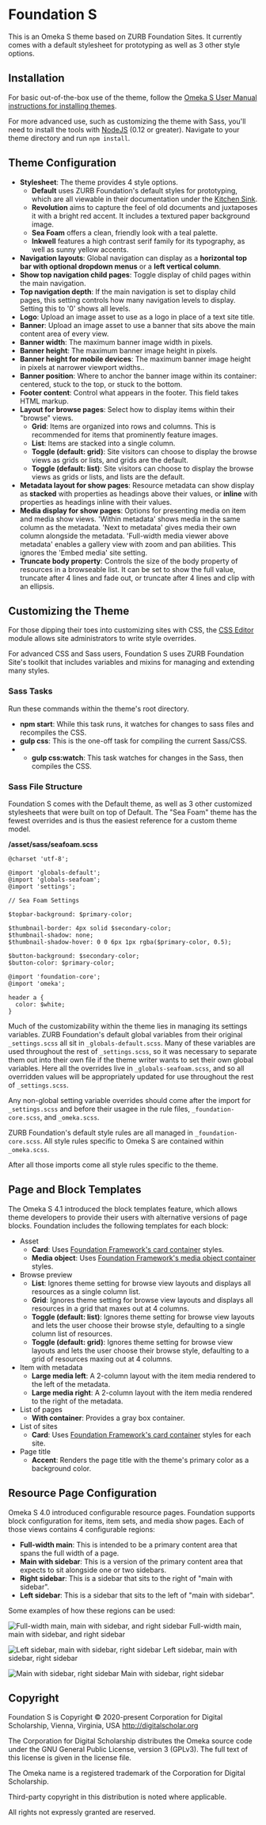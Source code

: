 # Foundation S

This is an Omeka S theme based on ZURB Foundation Sites. It currently comes with a default stylesheet for prototyping as well as 3 other style options. 

## Installation

For basic out-of-the-box use of the theme, follow the [Omeka S User Manual instructions for installing themes](https://omeka.org/s/docs/user-manual/sites/site_theme/#installing-themes). 

For more advanced use, such as customizing the theme with Sass, you'll need to install the tools with [NodeJS](https://nodejs.org/en/) (0.12 or greater). Navigate to your theme directory and run `npm install`.

## Theme Configuration

* **Stylesheet**: The theme provides 4 style options.
  * **Default** uses ZURB Foundation's default styles for prototyping, which are all viewable in their documentation under the [Kitchen Sink](https://get.foundation/sites/docs/kitchen-sink.html).
  * **Revolution** aims to capture the feel of old documents and juxtaposes it with a bright red accent. It includes a textured paper background image.
  * **Sea Foam** offers a clean, friendly look with a teal palette.
  * **Inkwell** features a high contrast serif family for its typography, as well as sunny yellow accents.
* **Navigation layouts**: Global navigation can display as a **horizontal top bar with optional dropdown menus** or a **left vertical column**.
* **Show top navigation child pages**: Toggle display of child pages within the main navigation.
* **Top navigation depth**: If the main navigation is set to display child pages, this setting controls how many navigation levels to display. Setting this to '0' shows all levels.
* **Logo**: Upload an image asset to use as a logo in place of a text site title.
* **Banner**: Upload an image asset to use a banner that sits above the main content area of every view.
* **Banner width**: The maximum banner image width in pixels.
* **Banner height**: The maximum banner image height in pixels.
* **Banner height for mobile devices**: The maximum banner image height in pixels at narrower viewport widths..
* **Banner position**: Where to anchor the banner image within its container: centered, stuck to the top, or stuck to the bottom.
* **Footer content**: Control what appears in the footer. This field takes HTML markup.
* **Layout for browse pages**: Select how to display items within their "browse" views.
  * **Grid**: Items are organized into rows and columns. This is recommended for items that prominently feature images.
  * **List**: Items are stacked into a single column.
  * **Toggle (default: grid)**: Site visitors can choose to display the browse views as grids or lists, and grids are the default.
  * **Toggle (default: list)**: Site visitors can choose to display the browse views as grids or lists, and lists are the default.
* **Metadata layout for show pages**: Resource metadata can show display as **stacked** with properties as headings above their values, or **inline** with properties as headings inline with their values.
* **Media display for show pages**: Options for presenting media on item and media show views. 'Within metadata' shows media in the same column as the metadata. 'Next to metadata' gives media their own column alongside the metadata. 'Full-width media viewer above metadata' enables a gallery view with zoom and pan abilities. This ignores the 'Embed media' site setting.
* **Truncate body property**: Controls the size of the body property of resources in a browseable list. It can be set to show the full value, truncate after 4 lines and fade out, or truncate after 4 lines and clip with an ellipsis.

## Customizing the Theme

For those dipping their toes into customizing sites with CSS, the [CSS Editor](https://omeka.org/s/modules/CSSEditor/) module allows site administrators to write style overrides.

For advanced CSS and Sass users, Foundation S uses ZURB Foundation Site's toolkit that includes variables and mixins for managing and extending many styles.

### Sass Tasks

Run these commands within the theme's root directory.

* **npm start**: While this task runs, it watches for changes to sass files and recompiles the CSS.
* **gulp css**: This is the one-off task for compiling the current Sass/CSS.
* * **gulp css:watch**: This task watches for changes in the Sass, then compiles the CSS.

### Sass File Structure

Foundation S comes with the Default theme, as well as 3 other customized stylesheets that were built on top of Default. The "Sea Foam" theme has the fewest overrides and is thus the easiest reference for a custom theme model.

**/asset/sass/seafoam.scss**

```
@charset 'utf-8';

@import 'globals-default';
@import 'globals-seafoam';
@import 'settings';

// Sea Foam Settings

$topbar-background: $primary-color;
  
$thumbnail-border: 4px solid $secondary-color;
$thumbnail-shadow: none;
$thumbnail-shadow-hover: 0 0 6px 1px rgba($primary-color, 0.5);

$button-background: $secondary-color;
$button-color: $primary-color;

@import 'foundation-core';
@import 'omeka';

header a {
  color: $white;
}
```

Much of the customizability within the theme lies in managing its settings variables. ZURB Foundation's default global variables from their original `_settings.scss` all sit in `_globals-default.scss`. Many of these variables are used throughout the rest of `_settings.scss`, so it was necessary to separate them out into their own file if the theme writer wants to set their own global variables. Here all the overrides live in `_globals-seafoam.scss`, and so all overridden values will be appropriately updated for use throughout the rest of `_settings.scss`. 

Any non-global setting variable overrides should come after the import for `_settings.scss` and before their usagee in the rule files, `_foundation-core.scss`, and `_omeka.scss`. 

ZURB Foundation's default style rules are all managed in `_foundation-core.scss`. All style rules specific to Omeka S are contained within `_omeka.scss`.

After all those imports come all style rules specific to the theme.

## Page and Block Templates

The Omeka S 4.1 introduced the block templates feature, which allows theme developers to provide their users with alternative versions of page blocks. Foundation includes the following templates for each block:

* Asset
  * **Card**: Uses [Foundation Framework's card container](https://get.foundation/sites/docs/card.html) styles.
  * **Media object**: Uses [Foundation Framework's media object container](https://get.foundation/sites/docs/media-object.html) styles.
* Browse preview
  * **List**: Ignores theme setting for browse view layouts and displays all resources as a single column list.
  * **Grid**: Ignores theme setting for browse view layouts and displays all resources in a grid that maxes out at 4 columns.
  * **Toggle (default: list)**: Ignores theme setting for browse view layouts and lets the user choose their browse style, defaulting to a single column list of resources.
  * **Toggle (default: grid)**: Ignores theme setting for browse view layouts and lets the user choose their browse style, defaulting to a grid of resources maxing out at 4 columns.
* Item with metadata
  * **Large media left**: A 2-column layout with the item media rendered to the left of the metadata.
  * **Large media right**: A 2-column layout with the item media rendered to the right of the metadata.
* List of pages
  * **With container**: Provides a gray box container.
* List of sites
  * **Card**: Uses [Foundation Framework's card container](https://get.foundation/sites/docs/card.html) styles for each site.
* Page title
  * **Accent**: Renders the page title with the theme's primary color as a background color.

## Resource Page Configuration

Omeka S 4.0 introduced configurable resource pages. Foundation supports block configuration for items, item sets, and media show pages. Each of those views contains 4 configurable regions:

* **Full-width main**: This is intended to be a primary content area that spans the full width of a page.
* **Main with sidebar**: This is a version of the primary content area that expects to sit alongside one or two sidebars.
* **Right sidebar**: This is a sidebar that sits to the right of "main with sidebar".
* **Left sidebar**: This is a sidebar that sits to the left of "main with sidebar". 

Some examples of how these regions can be used:

![Full-width main, main with sidebar, and right sidebar](asset/img/full-main-right.jpg)
Full-width main, main with sidebar, and right sidebar

![Left sidebar,  main with sidebar, right sidebar](asset/img/left-main-right.jpg)
Left sidebar,  main with sidebar, right sidebar

![Main with sidebar, right sidebar](asset/img/main-right.jpg)
Main with sidebar, right sidebar

## Copyright
Foundation S is Copyright © 2020-present Corporation for Digital Scholarship, Vienna, Virginia, USA http://digitalscholar.org

The Corporation for Digital Scholarship distributes the Omeka source code
under the GNU General Public License, version 3 (GPLv3). The full text
of this license is given in the license file.

The Omeka name is a registered trademark of the Corporation for Digital Scholarship.

Third-party copyright in this distribution is noted where applicable.

All rights not expressly granted are reserved.
